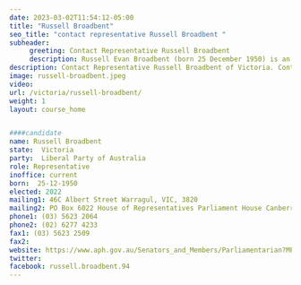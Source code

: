 ```yaml
---
date: 2023-03-02T11:54:12-05:00
title: "Russell Broadbent"
seo_title: "contact representative Russell Broadbent "
subheader:
     greeting: Contact Representative Russell Broadbent
     description: Russell Evan Broadbent (born 25 December 1950) is an Australian politician who is a Liberal Party member of the House of Representatives, representing the Division of Monash (previously McMillan). He is one of the longest-serving current members of parliament, having served from 1990 to 1993, 1996 to 1998, and since 2004. In February 2022, he made headlines after promoting Ivermectin as a treatment for COVID-19 in Parliament, claiming that he and his wife had taken it after testing positive to the virus. He is one of a handful of Australian MPs who have refused to get the COVID-19 vaccination.
description: Contact Representative Russell Broadbent of Victoria. Contact information for Russell Broadbent includes email address, phone number, and mailing address.
image: russell-broadbent.jpeg
video:
url: /victoria/russell-broadbent/
weight: 1
layout: course_home


####candidate
name: Russell Broadbent
state:	Victoria
party:	Liberal Party of Australia
role: Representative
inoffice: current
born:  25-12-1950
elected: 2022
mailing1: 46C Albert Street Warragul, VIC, 3820
mailing2: PO Box 6022 House of Representatives Parliament House Canberra ACT 2600
phone1:	(03) 5623 2064
phone2: (02) 6277 4233
fax1: (03) 5623 2509
fax2:
website: https://www.aph.gov.au/Senators_and_Members/Parliamentarian?MPID=MT4
twitter:
facebook: russell.broadbent.94
---
```

